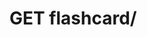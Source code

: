 #  GET flashcard/

<api-endpoint openapi-path="../../api/backend_flashpomo-openapi.yaml" method="GET" endpoint="/flashcard/"/>